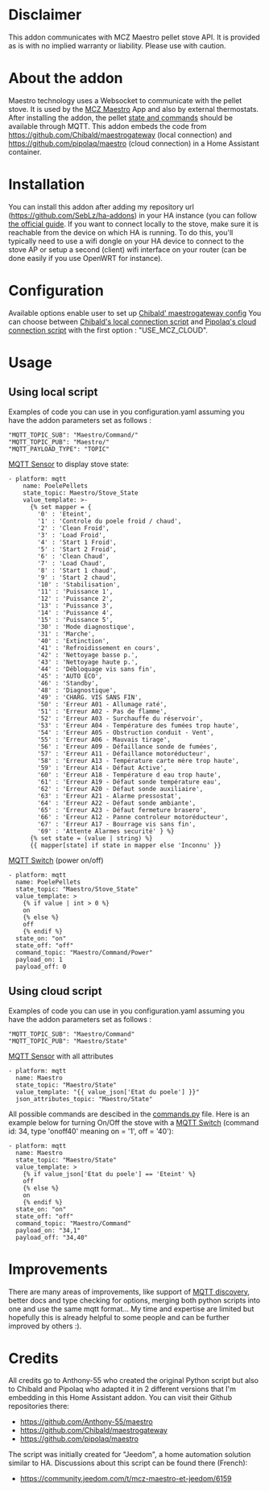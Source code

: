 # Disclaimer
This addon communicates with MCZ Maestro pellet stove API. It is provided as is with no implied warranty or liability. Please use with caution.

# About the addon
Maestro technology uses a Websocket to communicate with the pellet stove. It is used by the [MCZ Maestro](https://www.mcz.it/en/maestro-technology/) App and also by external thermostats.
After installing the addon, the pellet [state and commands](https://github.com/Chibald/maestrogateway#payload-type-topic) should be available through MQTT.
This addon  embeds the code from https://github.com/Chibald/maestrogateway (local connection) and https://github.com/pipolaq/maestro (cloud connection) in a Home Assistant container.

# Installation
You can install this addon after adding my repository url (https://github.com/SebLz/ha-addons) in your HA instance (you can follow [the official guide](https://www.home-assistant.io/common-tasks/os#installing-third-party-add-ons). If you want to connect locally to the stove, make sure it is reachable from the device on which HA is running. To do this, you'll typically need to use a wifi dongle on your HA device to connect to the stove AP or setup a second (client) wifi interface on your router (can be done easily if you use OpenWRT for instance).

# Configuration
Available options enable user to set up [Chibald' maestrogateway config](https://github.com/Chibald/maestrogateway#configuration)
You can choose between [Chibald's local connection script](https://github.com/Chibald/maestrogateway#configuration) and [Pipolaq's cloud connection script](https://github.com/pipolaq/maestro) with the first option : "USE_MCZ_CLOUD".

# Usage

## Using local script
Examples of code you can use in you configuration.yaml assuming you have the addon parameters set as follows :
```
"MQTT_TOPIC_SUB": "Maestro/Command/"
"MQTT_TOPIC_PUB": "Maestro/"
"MQTT_PAYLOAD_TYPE": "TOPIC"
```

[MQTT Sensor](https://www.home-assistant.io/integrations/sensor.mqtt/) to display stove state:
```
- platform: mqtt
    name: PoelePellets
    state_topic: Maestro/Stove_State
    value_template: >-
      {% set mapper = {
        '0' : 'Eteint',
        '1' : 'Controle du poele froid / chaud',
        '2' : 'Clean Froid',
        '3' : 'Load Froid',
        '4' : 'Start 1 Froid',
        '5' : 'Start 2 Froid',
        '6' : 'Clean Chaud',
        '7' : 'Load Chaud',
        '8' : 'Start 1 chaud',
        '9' : 'Start 2 chaud',
        '10' : 'Stabilisation',
        '11' : 'Puissance 1',
        '12' : 'Puissance 2',
        '13' : 'Puissance 3',
        '14' : 'Puissance 4',
        '15' : 'Puissance 5',
        '30' : 'Mode diagnostique',
        '31' : 'Marche',
        '40' : 'Extinction',
        '41' : 'Refroidissement en cours',
        '42' : 'Nettoyage basse p.',
        '43' : 'Nettoyage haute p.',
        '44' : 'Débloquage vis sans fin',
        '45' : 'AUTO ECO',
        '46' : 'Standby',
        '48' : 'Diagnostique',
        '49' : 'CHARG. VIS SANS FIN',
        '50' : 'Erreur A01 - Allumage raté',
        '51' : 'Erreur A02 - Pas de flamme',
        '52' : 'Erreur A03 - Surchauffe du réservoir',
        '53' : 'Erreur A04 - Température des fumées trop haute',
        '54' : 'Erreur A05 - Obstruction conduit - Vent',
        '55' : 'Erreur A06 - Mauvais tirage',
        '56' : 'Erreur A09 - Défaillance sonde de fumées',
        '57' : 'Erreur A11 - Défaillance motoréducteur',
        '58' : 'Erreur A13 - Température carte mère trop haute',
        '59' : 'Erreur A14 - Défaut Active',
        '60' : 'Erreur A18 - Température d eau trop haute',
        '61' : 'Erreur A19 - Défaut sonde température eau',
        '62' : 'Erreur A20 - Défaut sonde auxiliaire',
        '63' : 'Erreur A21 - Alarme pressostat',
        '64' : 'Erreur A22 - Défaut sonde ambiante',
        '65' : 'Erreur A23 - Défaut fermeture brasero',
        '66' : 'Erreur A12 - Panne controleur motoréducteur',
        '67' : 'Erreur A17 - Bourrage vis sans fin',
        '69' : 'Attente Alarmes securité' } %}
      {% set state = (value | string) %}
      {{ mapper[state] if state in mapper else 'Inconnu' }}
```

[MQTT Switch](https://www.home-assistant.io/integrations/switch.mqtt/) (power on/off)
```
- platform: mqtt
  name: PoelePellets
  state_topic: "Maestro/Stove_State"
  value_template: >
    {% if value | int > 0 %}
    on
    {% else %}
    off
    {% endif %}
  state_on: "on"
  state_off: "off"
  command_topic: "Maestro/Command/Power"
  payload_on: 1
  payload_off: 0
```

## Using cloud script
Examples of code you can use in you configuration.yaml assuming you have the addon parameters set as follows :
```
"MQTT_TOPIC_SUB": "Maestro/Command"
"MQTT_TOPIC_PUB": "Maestro/State"
```

[MQTT Sensor](https://www.home-assistant.io/integrations/sensor.mqtt/) with all attributes
```
- platform: mqtt
  name: Maestro
  state_topic: "Maestro/State"
  value_template: "{{ value_json['Etat du poele'] }}"
  json_attributes_topic: "Maestro/State"
```

All possible commands are descibed in the [commands.py](https://github.com/SebLz/ha-addons/blob/main/maestro_gateway/rootfs/maestro/local/commands.py) file. Here is an example below for turning On/Off the stove with a [MQTT Switch](https://www.home-assistant.io/integrations/switch.mqtt/) (command id: 34, type 'onoff40' meaning on = '1', off = '40'):
```
- platform: mqtt
  name: Maestro
  state_topic: "Maestro/State"
  value_template: >
    {% if value_json['Etat du poele'] == 'Eteint' %}
    off
    {% else %}
    on
    {% endif %}
  state_on: "on"
  state_off: "off"
  command_topic: "Maestro/Command"
  payload_on: "34,1"
  payload_off: "34,40"
```

# Improvements
There are many areas of improvements, like support of [MQTT discovery](https://www.home-assistant.io/docs/mqtt/discovery/), better docs and type checking for options, merging both python scripts into one and use the same mqtt format... My time and expertise are limited but hopefully this is already helpful to some people and can be further improved by others :).

# Credits
All credits go to Anthony-55 who created the original Python script but also to Chibald and Pipolaq who adapted it in 2 different versions that I'm embedding in this Home Assistant addon.
You can visit their Github repositories there:
- https://github.com/Anthony-55/maestro
- https://github.com/Chibald/maestrogateway
- https://github.com/pipolaq/maestro

The script was initially created for "Jeedom", a home automation solution similar to HA. Discussions about this script can be found there (French):
- https://community.jeedom.com/t/mcz-maestro-et-jeedom/6159
